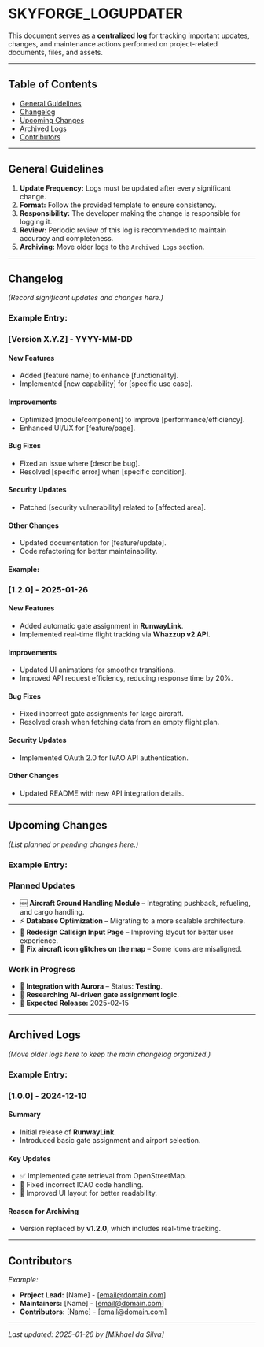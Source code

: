 # SKYFORGE_LOGUPDATER

This document serves as a **centralized log** for tracking important updates, changes, and maintenance actions performed on project-related documents, files, and assets.

---

## Table of Contents

- [General Guidelines](#general-guidelines)  
- [Changelog](#changelog)  
- [Upcoming Changes](#upcoming-changes)  
- [Archived Logs](#archived-logs)  
- [Contributors](#contributors)  

---

## General Guidelines

1. **Update Frequency:** Logs must be updated after every significant change.  
2. **Format:** Follow the provided template to ensure consistency.  
3. **Responsibility:** The developer making the change is responsible for logging it.  
4. **Review:** Periodic review of this log is recommended to maintain accuracy and completeness.  
5. **Archiving:** Move older logs to the `Archived Logs` section.  

---

## Changelog  

*(Record significant updates and changes here.)*  

### Example Entry:

### [Version X.Y.Z] - YYYY-MM-DD

#### **New Features**
- Added [feature name] to enhance [functionality].
- Implemented [new capability] for [specific use case].
  
#### **Improvements**
- Optimized [module/component] to improve [performance/efficiency].
- Enhanced UI/UX for [feature/page].
  
#### **Bug Fixes**
- Fixed an issue where [describe bug].
- Resolved [specific error] when [specific condition].
  
#### **Security Updates**
- Patched [security vulnerability] related to [affected area].
  
#### **Other Changes**
- Updated documentation for [feature/update].
- Code refactoring for better maintainability.
  
#### Example:

### [1.2.0] - 2025-01-26

#### **New Features**
- Added automatic gate assignment in **RunwayLink**.
- Implemented real-time flight tracking via **Whazzup v2 API**.
  
#### **Improvements**
- Updated UI animations for smoother transitions.
- Improved API request efficiency, reducing response time by 20%.
  
#### **Bug Fixes**
- Fixed incorrect gate assignments for large aircraft.
- Resolved crash when fetching data from an empty flight plan.
  
#### **Security Updates**
- Implemented OAuth 2.0 for IVAO API authentication.
  
#### **Other Changes**
- Updated README with new API integration details.

---

## Upcoming Changes  

*(List planned or pending changes here.)*  

### Example Entry:

### Planned Updates
- 🆕 **Aircraft Ground Handling Module** – Integrating pushback, refueling, and cargo handling.
- ⚡ **Database Optimization** – Migrating to a more scalable architecture.
- 🎨 **Redesign Callsign Input Page** – Improving layout for better user experience.
- 🔧 **Fix aircraft icon glitches on the map** – Some icons are misaligned.
  
### Work in Progress
- 🚧 **Integration with Aurora** – Status: **Testing**.
- 📝 **Researching AI-driven gate assignment logic**.
- 📅 **Expected Release:** 2025-02-15

---

## Archived Logs  

*(Move older logs here to keep the main changelog organized.)*  

### Example Entry:

### [1.0.0] - 2024-12-10  

#### **Summary**
- Initial release of **RunwayLink**.  
- Introduced basic gate assignment and airport selection.
  
#### **Key Updates**
- ✅ Implemented gate retrieval from OpenStreetMap.
- 🐛 Fixed incorrect ICAO code handling.
- 🎨 Improved UI layout for better readability.
  
#### **Reason for Archiving**
- Version replaced by **v1.2.0**, which includes real-time tracking.

---

## Contributors  

*Example:*  
- **Project Lead:** [Name] - [email@domain.com]  
- **Maintainers:** [Name] - [email@domain.com]  
- **Contributors:** [Name] - [email@domain.com]  

---

_Last updated: 2025-01-26 by [Mikhael da Silva]_